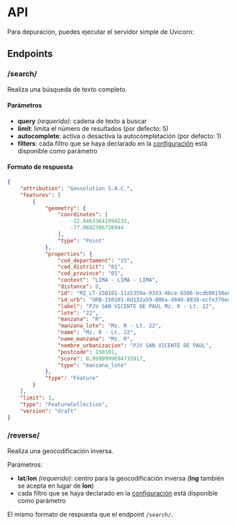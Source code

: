 # API

Para depuración, puedes ejecutar el servidor simple de Uvicorn:

## Endpoints

### /search/

Realiza una búsqueda de texto completo.

#### Parámetros

- **query** *(requerido)*: cadena de texto a buscar
- **limit**: limita el número de resultados (por defecto: 5)
- **autocomplete**: activa o desactiva la autocompletación (por defecto: 1)
- **filters**: cada filtro que se haya declarado en la [configuración](config.md) está disponible como parámetro

#### Formato de respuesta

```json
{
    "attribution": "Geosolution S.A.C.",
    "features": [
        {
            "geometry": {
                "coordinates": [
                    -12.04633641994232,
                    -77.0602306736944
                ],
                "type": "Point"
            },
            "properties": {
                "cod_departament": "15",
                "cod_district": "01",
                "cod_province": "01",
                "context": "LIMA - LIMA - LIMA",
                "distance": 8,
                "id": "MZ_LT-150101-11a5359a-03d3-4bce-8506-bcdb80150e85",
                "id_urb": "URB-150101-0d132a59-806a-4848-8838-ecfe379edba9",
                "label": "PJV SAN VICENTE DE PAUL Mz. R - Lt. 22",
                "lote": "22",
                "manzana": "R",
                "manzana_lote": "Mz. R - Lt. 22",
                "name": "Mz. R - Lt. 22",
                "name_manzana": "Mz. R",
                "nombre_urbanizacion": "PJV SAN VICENTE DE PAUL",
                "postcode": 150101,
                "score": 0.9999999694735917,
                "type": "manzana_lote"
            },
            "type": "Feature"
        }
    ],
    "limit": 1,
    "type": "FeatureCollection",
    "version": "draft"
}
```

### /reverse/

Realiza una geocodificación inversa.

Parámetros:

- **lat**/**lon** *(requerido)*: centro para la geocodificación inversa (**lng** también se acepta en lugar de **lon**)
- cada filtro que se haya declarado en la [configuración](config.md) está disponible como parámetro

El mismo formato de respuesta que el endpoint `/search/`.